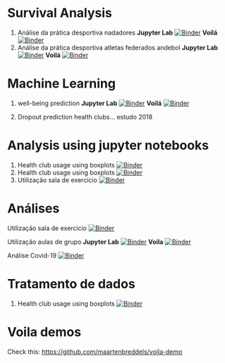# Survival Analysis 
1. Análise da prática desportiva nadadores __Jupyter Lab__ [![Binder](https://mybinder.org/badge_logo.svg)](https://mybinder.org/v2/gh/pesobreiro/jupyternotebooks/master?filepath=analysis/survivalAnalysisSwimmers.ipynb) __Voilá__ [![Binder](https://mybinder.org/badge_logo.svg)](https://mybinder.org/v2/gh/pesobreiro/jupyternotebooks/master?urlpath=voila/render/analysis/survivalAnalysisSwimmers.ipynb)
2. Análise da prática desportiva atletas federados andebol __Jupyter Lab__ [![Binder](https://mybinder.org/badge_logo.svg)](https://mybinder.org/v2/gh/pesobreiro/jupyternotebooks/master?filepath=analysis/survivalAnalysisHandballPlayers.ipynb) __Voilá__ [![Binder](https://mybinder.org/badge_logo.svg)](https://mybinder.org/v2/gh/pesobreiro/jupyternotebooks/master?urlpath=voila/render/analysis/survivalAnalysisHandballPlayers.ipynb)

# Machine Learning
1. well-being prediction __Jupyter Lab__ [![Binder](https://mybinder.org/badge_logo.svg)](https://mybinder.org/v2/gh/pesobreiro/jupyternotebooks/master?filepath=analysis/wellbeingPrediction.ipynb) __Voilá__ [![Binder](https://mybinder.org/badge_logo.svg)](https://mybinder.org/v2/gh/pesobreiro/jupyternotebooks/master?urlpath=voila/render/analysis/wellbeingPrediction.ipynb)

2. Dropout prediction health clubs... estudo 2018

# Analysis using jupyter notebooks
1. Health club usage using boxplots [![Binder](https://mybinder.org/badge_logo.svg)](https://mybinder.org/v2/gh/pesobreiro/jupyternotebooks/master?filepath=analysis/1.salaExercicio_analise.ipynb)
2. Health club usage using boxplots [![Binder](https://mybinder.org/badge_logo.svg)](https://mybinder.org/v2/gh/pesobreiro/jupyternotebooks/master?filepath=analysis/1.tratamento.ipynb)
3. Utilização sala de exercício [![Binder](https://mybinder.org/badge_logo.svg)](https://mybinder.org/v2/gh/pesobreiro/jupyternotebooks/master?filepath=analysis/2.salaExercicio.ipynb)

# Análises
Utilização sala de exercicio [![Binder](https://mybinder.org/badge_logo.svg)](https://mybinder.org/v2/gh/pesobreiro/jupyternotebooks/master?urlpath=voila/render/analysis/1.salaExercicio_analise.ipynb)

Utilização aulas de grupo __Jupyter Lab__ [![Binder](https://mybinder.org/badge_logo.svg)](https://mybinder.org/v2/gh/pesobreiro/jupyternotebooks/master?filepath=analysis/2.aulasGrupo_analise.ipynb) __Voila__ [![Binder](https://mybinder.org/badge_logo.svg)](https://mybinder.org/v2/gh/pesobreiro/jupyternotebooks/master?urlpath=voila/render/analysis/2.aulasGrupo_analise.ipynb)

Análise Covid-19 [![Binder](https://mybinder.org/badge_logo.svg)](https://mybinder.org/v2/gh/pesobreiro/jupyternotebooks/master?urlpath=voila/render/analysis/Covid-19.ipynb)

# Tratamento de dados
1. Health club usage using boxplots [![Binder](https://mybinder.org/badge_logo.svg)](https://mybinder.org/v2/gh/pesobreiro/jupyternotebooks/master?filepath=analysis/1.tratamento.ipynb)


# Voila demos
Check this: https://github.com/maartenbreddels/voila-demo